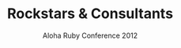---
title: Rockstars & Consultants
subtitle: Aloha Ruby Conference 2012
layout: default
modal-id: 2
img: rockstars.png
thumbnail: rockstars_thumbnail.png
alt: Rockstars & Consultants, who needs 'em?
project-date: 2012
talk_url: http://confreaks.tv/videos/railsconf2012-mobile-rage-what-causes-it-how-to-fix-it 
deck_url: https://speakerdeck.com/wndxlori/rockstars-and-consultants-who-needs-em-aloha-ruby-conf
category: Careers
description: It’s tempting to hire a rock star who knows absolutely everything to get your new project off the ground. You can also hire "consultants" to help fill in the holes in your team when taking your existing product to the next level. Or maybe just hire a whole bunch of people for cheap, and they’ll get the job done... But did you ever consider the untapped wealth of the team you already have?
---